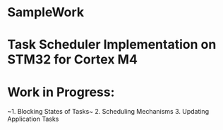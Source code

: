 # SampleWork
# Task Scheduler Implementation on STM32 for Cortex M4
# Work in Progress:
  ~1. Blocking States of Tasks~ 
   2. Scheduling Mechanisms
   3. Updating Application Tasks
